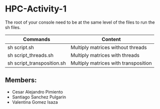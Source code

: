 # HPC-Activity-1

The root of your console need to be at the same level of the files to run the sh files.

Commands | Content
---------|--------
sh script.sh | Multiply matrices without threads
sh script_threads.sh | Multiply matrices with threads
sh script_transposition.sh | Multiply matrices with transposition

Members:
---------

* Cesar Alejandro Pimiento
* Santiago Sanchez Pulgarin
* Valentina Gomez Isaza
